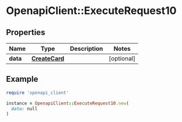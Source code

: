 # OpenapiClient::ExecuteRequest10

## Properties

| Name | Type | Description | Notes |
| ---- | ---- | ----------- | ----- |
| **data** | [**CreateCard**](CreateCard.md) |  | [optional] |

## Example

```ruby
require 'openapi_client'

instance = OpenapiClient::ExecuteRequest10.new(
  data: null
)
```

